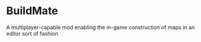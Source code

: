 # BuildMate
A multiplayer-capable mod enabling the in-game construction of maps in an editor sort of fashion
